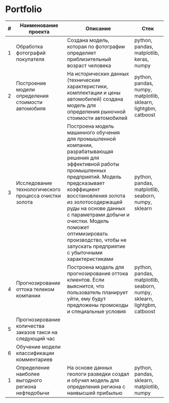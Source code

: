 # Portfolio

#|**Наименование проекта**|**Описание**|**Стек**|
|-----------|-----------|-----------|-----------|
1|Обработка фотографий покупателя|Создана модель, которая по фотографии определяет приблизительный возраст человека|python, pandas, matplotlib, keras, numpy |
2|Построение модели определения стоимости автомобиля|На исторических данных (технические характеристики, комплектации и цены автомобилей) создана модель для определения рыночной стоимости автомобилей|python, pandas, numpy, matplotlib, sklearn, lightgbm, catboost|||
3|Исследование технологического процесса очистки золота|Построена модель машинного обучения для промышленной компании, разрабатывающая решения для эффективной работы промышленных предприятий. Модель предсказывает коэффициент восстановления золота из золотосодержащей руды на основе данных с параметрами добычи и очистки. Модель поможет оптимизировать производство, чтобы не запускать предприятие с убыточными характеристиками|python, pandas, matplotlib, seaborn, numpy, sklearn|
4|Прогнозирование оттока телеком компании |Построена модель для прогнозирования оттока клиентов. Если выяснится, что пользователь планирует уйти, ему будут предложены промокоды и специальные условия|python, pandas, matplotlib, seaborn, numpy, sklearn, lightgbm, catboost|||
5|Прогнозирование количества заказов такси на следующий час|||||
6|Обучение модели классификации комментариев|||||
1|Определение наиболее выгодного региона нефтедобычи|На основе данных геологи разведки создал и обучил модель для определения региона с наивысшей прибылью|python, pandas, sklearn, matplotlib, numpy |
